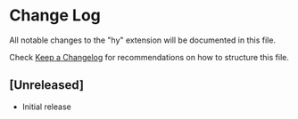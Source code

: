 # Change Log

All notable changes to the "hy" extension will be documented in this file.

Check [Keep a Changelog](http://keepachangelog.com/) for recommendations on how to structure this file.

## [Unreleased]

- Initial release